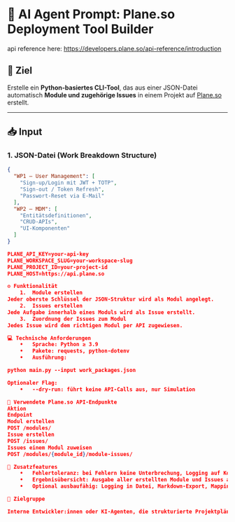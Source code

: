 # 🧠 AI Agent Prompt: Plane.so Deployment Tool Builder

api reference here: https://developers.plane.so/api-reference/introduction

## 🎯 Ziel

Erstelle ein **Python-basiertes CLI-Tool**, das aus einer JSON-Datei automatisch **Module und zugehörige Issues** in einem Projekt auf [Plane.so](https://plane.so) erstellt.

---

## 📥 Input

### 1. JSON-Datei (Work Breakdown Structure)

```json
{
  "WP1 – User Management": [
    "Sign-up/Login mit JWT + TOTP",
    "Sign-out / Token Refresh",
    "Passwort-Reset via E-Mail"
  ],
  "WP2 – MDM": [
    "Entitätsdefinitionen",
    "CRUD-APIs",
    "UI-Komponenten"
  ]
}

PLANE_API_KEY=your-api-key
PLANE_WORKSPACE_SLUG=your-workspace-slug
PLANE_PROJECT_ID=your-project-id
PLANE_HOST=https://api.plane.so

⚙️ Funktionalität
	1.	Module erstellen
Jeder oberste Schlüssel der JSON-Struktur wird als Modul angelegt.
	2.	Issues erstellen
Jede Aufgabe innerhalb eines Moduls wird als Issue erstellt.
	3.	Zuordnung der Issues zum Modul
Jedes Issue wird dem richtigen Modul per API zugewiesen.

💻 Technische Anforderungen
	•	Sprache: Python ≥ 3.9
	•	Pakete: requests, python-dotenv
	•	Ausführung:

python main.py --input work_packages.json

Optionaler Flag:
	•	--dry-run: führt keine API-Calls aus, nur Simulation

🔗 Verwendete Plane.so API-Endpunkte
Aktion
Endpoint
Modul erstellen
POST /modules/
Issue erstellen
POST /issues/
Issues einem Modul zuweisen
POST /modules/{module_id}/module-issues/

🧩 Zusatzfeatures
	•	Fehlertoleranz: bei Fehlern keine Unterbrechung, Logging auf Konsole
	•	Ergebnisübersicht: Ausgabe aller erstellten Module und Issues am Ende
	•	Optional ausbaufähig: Logging in Datei, Markdown-Export, Mapping-Tabelle

👤 Zielgruppe

Interne Entwickler:innen oder KI-Agenten, die strukturierte Projektpläne automatisiert in Plane.so abbilden wollen – für eine standardisierte, wiederverwendbare Projektvorbereitung.
